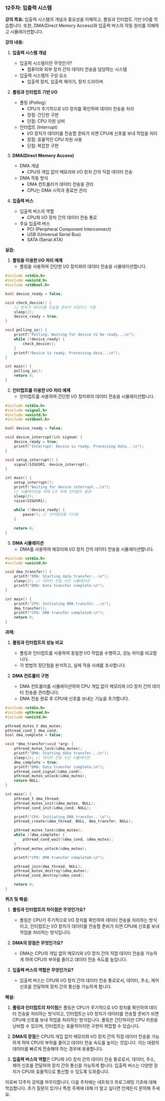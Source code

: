 ### 12주차: 입출력 시스템

**강의 목표:** 입출력 시스템의 개념과 중요성을 이해하고, 폴링과 인터럽트 기반 I/O를 학습합니다. 또한, DMA(Direct Memory Access)와 입출력 버스의 작동 원리를 이해하고 시뮬레이션합니다.

**강의 내용:**

1. **입출력 시스템 개념**
   - 입출력 시스템이란 무엇인가?
     - 컴퓨터와 외부 장치 간의 데이터 전송을 담당하는 시스템
   - 입출력 시스템의 구성 요소
     - 입출력 장치, 입출력 제어기, 장치 드라이버

2. **폴링과 인터럽트 기반 I/O**
   - 폴링 (Polling)
     - CPU가 주기적으로 I/O 장치를 확인하여 데이터 전송을 처리
     - 장점: 간단한 구현
     - 단점: CPU 자원 낭비
   - 인터럽트 (Interrupt)
     - I/O 장치가 데이터를 전송할 준비가 되면 CPU에 신호를 보내 작업을 처리
     - 장점: 효율적인 CPU 자원 사용
     - 단점: 복잡한 구현

3. **DMA(Direct Memory Access)**
   - DMA 개념
     - CPU의 개입 없이 메모리와 I/O 장치 간의 직접 데이터 전송
   - DMA 작동 방식
     - DMA 컨트롤러가 데이터 전송을 관리
     - CPU는 DMA 시작과 종료만 관리

4. **입출력 버스**
   - 입출력 버스의 역할
     - CPU와 I/O 장치 간의 데이터 전송 통로
   - 주요 입출력 버스
     - PCI (Peripheral Component Interconnect)
     - USB (Universal Serial Bus)
     - SATA (Serial ATA)

**실습:**

1. **폴링을 이용한 I/O 처리 예제**
   - 폴링을 사용하여 간단한 I/O 장치와의 데이터 전송을 시뮬레이션합니다.

```c
#include <stdio.h>
#include <unistd.h>
#include <stdbool.h>

bool device_ready = false;

void check_device() {
    // 장치가 데이터를 전송할 준비가 되었다고 가정
    sleep(2);
    device_ready = true;
}

void polling_io() {
    printf("Polling: Waiting for device to be ready...\n");
    while (!device_ready) {
        check_device();
    }
    printf("Device is ready. Processing data...\n");
}

int main() {
    polling_io();
    return 0;
}
```

2. **인터럽트를 이용한 I/O 처리 예제**
   - 인터럽트를 사용하여 간단한 I/O 장치와의 데이터 전송을 시뮬레이션합니다.

```c
#include <stdio.h>
#include <signal.h>
#include <unistd.h>
#include <stdbool.h>

bool device_ready = false;

void device_interrupt(int signum) {
    device_ready = true;
    printf("Interrupt: Device is ready. Processing data...\n");
}

void setup_interrupt() {
    signal(SIGUSR1, device_interrupt);
}

int main() {
    setup_interrupt();
    printf("Waiting for device interrupt...\n");
    // 시뮬레이션을 위해 2초 후에 인터럽트 발생
    sleep(2);
    raise(SIGUSR1);
    
    while (!device_ready) {
        pause(); // 인터럽트를 기다림
    }
    
    return 0;
}
```

3. **DMA 시뮬레이션**
   - DMA를 사용하여 메모리와 I/O 장치 간의 데이터 전송을 시뮬레이션합니다.

```c
#include <stdio.h>
#include <unistd.h>

void dma_transfer() {
    printf("DMA: Starting data transfer...\n");
    sleep(2); // 데이터 전송 시간 시뮬레이션
    printf("DMA: Data transfer complete.\n");
}

int main() {
    printf("CPU: Initiating DMA transfer...\n");
    dma_transfer();
    printf("CPU: DMA transfer completed.\n");
    return 0;
}
```

**과제:**

1. **폴링과 인터럽트의 성능 비교**
   - 폴링과 인터럽트를 사용하여 동일한 I/O 작업을 수행하고, 성능 차이를 비교합니다.
   - 각 방법의 장단점을 분석하고, 실제 적용 사례를 조사합니다.

2. **DMA 컨트롤러 구현**
   - DMA 컨트롤러를 시뮬레이션하여 CPU 개입 없이 메모리와 I/O 장치 간의 데이터 전송을 관리합니다.
   - DMA 전송 완료 후 CPU에 신호를 보내는 기능을 추가합니다.

```c
#include <stdio.h>
#include <pthread.h>
#include <unistd.h>

pthread_mutex_t dma_mutex;
pthread_cond_t dma_cond;
bool dma_complete = false;

void *dma_transfer(void *arg) {
    pthread_mutex_lock(&dma_mutex);
    printf("DMA: Starting data transfer...\n");
    sleep(2); // 데이터 전송 시간 시뮬레이션
    dma_complete = true;
    printf("DMA: Data transfer complete.\n");
    pthread_cond_signal(&dma_cond);
    pthread_mutex_unlock(&dma_mutex);
    return NULL;
}

int main() {
    pthread_t dma_thread;
    pthread_mutex_init(&dma_mutex, NULL);
    pthread_cond_init(&dma_cond, NULL);

    printf("CPU: Initiating DMA transfer...\n");
    pthread_create(&dma_thread, NULL, dma_transfer, NULL);

    pthread_mutex_lock(&dma_mutex);
    while (!dma_complete) {
        pthread_cond_wait(&dma_cond, &dma_mutex);
    }
    pthread_mutex_unlock(&dma_mutex);

    printf("CPU: DMA transfer completed.\n");

    pthread_join(dma_thread, NULL);
    pthread_mutex_destroy(&dma_mutex);
    pthread_cond_destroy(&dma_cond);

    return 0;
}
```

**퀴즈 및 해설:**

1. **폴링과 인터럽트의 차이점은 무엇인가요?**
   - 폴링은 CPU가 주기적으로 I/O 장치를 확인하여 데이터 전송을 처리하는 방식이고, 인터럽트는 I/O 장치가 데이터를 전송할 준비가 되면 CPU에 신호를 보내 작업을 처리하는 방식입니다.

2. **DMA의 장점은 무엇인가요?**
   - DMA는 CPU의 개입 없이 메모리와 I/O 장치 간의 직접 데이터 전송을 가능하게 하여 CPU의 부하를 줄이고 데이터 전송 속도를 높입니다.

3. **입출력 버스의 역할은 무엇인가요?**
   - 입출력 버스는 CPU와 I/O 장치 간의 데이터 전송 통로로서, 데이터, 주소, 제어 신호를 전달하여 장치 간의 통신을 가능하게 합니다.

**해설:**

1. **폴링과 인터럽트의 차이점**은 폴링은 CPU가 주기적으로 I/O 장치를 확인하여 데이터 전송을 처리하는 방식이고, 인터럽트는 I/O 장치가 데이터를 전송할 준비가 되면 CPU에 신호를 보내 작업을 처리하는 방식입니다. 폴링은 간단하지만 CPU 자원을 낭비할 수 있으며, 인터럽트는 효율적이지만 구현이 복잡할 수 있습니다.

2. **DMA의 장점**은 CPU의 개입 없이 메모리와 I/O 장치 간의 직접 데이터 전송을 가능하게 하여 CPU의 부하를 줄이고 데이터 전송 속도를 높이는 것입니다. 이는 대량의 데이터를 빠르게 전송해야 하는 경우에 유용합니다.

3. **입출력 버스의 역할**은 CPU와 I/O 장치 간의 데이터 전송 통로로서, 데이터, 주소, 제어 신호를 전달하여 장치 간의 통신을 가능하게 합니다. 입출력 버스는 다양한 장치가 CPU와 효율적으로 통신할 수 있도록 도와줍니다.

이로써 12주차 강의를 마무리합니다. 다음 주차에는 네트워크 프로그래밍 기초에 대해 학습합니다. 추가 질문이 있거나 특정 주제에 대해 더 알고 싶다면 언제든지 문의해 주세요.
